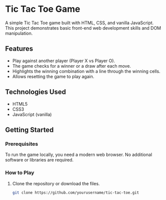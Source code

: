 # Tic Tac Toe Game

A simple Tic Tac Toe game built with HTML, CSS, and vanilla JavaScript. This project demonstrates basic front-end web development skills and DOM manipulation.

## Features

- Play against another player (Player X vs Player O).
- The game checks for a winner or a draw after each move.
- Highlights the winning combination with a line through the winning cells.
- Allows resetting the game to play again.

## Technologies Used

- HTML5
- CSS3
- JavaScript (vanilla)

## Getting Started

### Prerequisites

To run the game locally, you need a modern web browser. No additional software or libraries are required.

### How to Play

1. Clone the repository or download the files.

   ```bash
   git clone https://github.com/yourusername/tic-tac-toe.git
